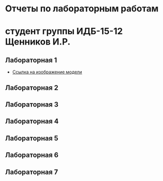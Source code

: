 # Отчеты по лабораторным работам
# студент группы ИДБ-15-12 Щенников И.Р.

## Лабораторная 1
* [Ссылка на изображение модели](https://github.com/proff1337q/is.github.io/blob/master/LR1/SixQuestionsModel.png)
## Лабораторная 2

## Лабораторная 3

## Лабораторная 4

## Лабораторная 5

## Лабораторная 6

## Лабораторная 7
